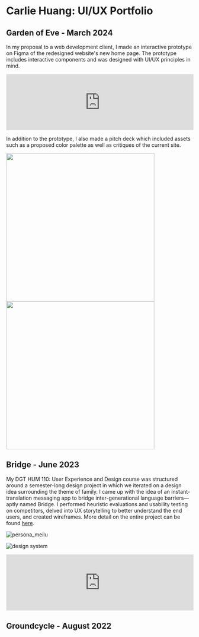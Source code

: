 # Carlie Huang: UI/UX Portfolio
## Garden of Eve - March 2024
In my proposal to a web development client, I made an interactive prototype on Figma of the redesigned website's new home page. The prototype includes interactive components and was designed with UI/UX principles in mind.

<iframe style="border: 1px solid rgba(0, 0, 0, 0.1);" width="100%" src="https://www.figma.com/embed?embed_host=share&url=https%3A%2F%2Fwww.figma.com%2Fproto%2FxUNNbCrM9FIc6IwGUTQtSa%2FGarden-of-Eve-Proposal%3Ftype%3Ddesign%26node-id%3D1-2%26t%3DDQs5N1QP7Vkz6xa3-1%26scaling%3Dcontain%26page-id%3D0%253A1%26starting-point-node-id%3D14%253A315%26mode%3Ddesign" allowfullscreen></iframe>

In addition to the prototype, I also made a pitch deck which included assets such as a proposed color palette as well as critiques of the current site.

<div style="display: flex; flex-wrap: wrap;">
  <img src="https://github.com/carliehuang/UI-UX-Portfolio/assets/25852597/aa26a6b1-8895-45e1-b69f-7174208905a7" style="width: 400px;">
  <img src="https://github.com/carliehuang/UI-UX-Portfolio/assets/25852597/9547eafa-c4eb-4d46-b6e3-190abf47e719" style="width: 400px;">
</div>

## Bridge - June 2023
My DGT HUM 110: User Experience and Design course was structured around a semester-long design project in which we iterated on a design idea surrounding the theme of family. I came up with the idea of an instant-translation messaging app to bridge inter-generational language barriers— aptly named Bridge. I performed heuristic evaluations and usability testing on competitors, delved into UX storytelling to better understand the end users, and created wireframes. More detail on the entire project can be found [here](https://carliehuang.github.io/DH110/).

![persona_meilu](https://user-images.githubusercontent.com/25852597/236357545-f9657e1d-a312-4776-9fab-041d97af9a91.png)

![design system](https://github.com/carliehuang/DH110/assets/25852597/460b27e6-c8ed-416e-8df9-4b0b4f0c0ec7)

<iframe style="border: 1px solid rgba(0, 0, 0, 0.1);" width="100%" src="https://www.figma.com/embed?embed_host=share&url=https%3A%2F%2Fwww.figma.com%2Fproto%2FCKJykjVyrw7PclivaBDwiG%2FDH110-Assignment-7%253A-High-Fidelity-Interactive-Prototype%3Ftype%3Ddesign%26node-id%3D9-298%26scaling%3Dscale-down%26page-id%3D0%253A1%26starting-point-node-id%3D9%253A298" allowfullscreen></iframe>

## Groundcycle - August 2022
